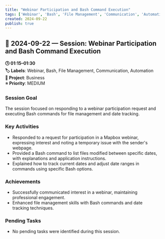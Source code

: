 ```yaml
---
title: "Webinar Participation and Bash Command Execution"
tags: ['Webinar', 'Bash', 'File Management', 'Communication', 'Automation']
created: 2024-09-22
publish: true
---
```


## 📅 2024-09-22 — Session: Webinar Participation and Bash Command Execution

**🕒 01:15–01:30**  
**🏷️ Labels**: Webinar, Bash, File Management, Communication, Automation  
**📂 Project**: Business  
**⭐ Priority**: MEDIUM  


### Session Goal
The session focused on responding to a webinar participation request and executing Bash commands for file management and date tracking.

### Key Activities
- Responded to a request for participation in a Mapbox webinar, expressing interest and noting a temporary issue with the sender's webpage.
- Provided a Bash command to list files modified between specific dates, with explanations and application instructions.
- Explained how to track current dates and adjust date ranges in commands using specific Bash options.

### Achievements
- Successfully communicated interest in a webinar, maintaining professional engagement.
- Enhanced file management skills with Bash commands and date tracking techniques.

### Pending Tasks
- No pending tasks were identified during this session.
